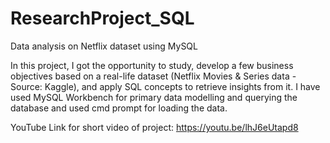 # ResearchProject_SQL
Data analysis on Netflix dataset using MySQL

In this project, I got the opportunity to study, develop a few business objectives based on a real-life dataset (Netflix Movies & Series data - Source: Kaggle), 
and apply SQL concepts to retrieve insights from it. 
I have used MySQL Workbench for primary data modelling and querying the database and used cmd prompt for loading the data.

YouTube Link for short video of project: https://youtu.be/lhJ6eUtapd8

